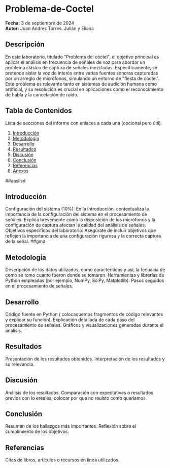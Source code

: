 # Problema-de-Coctel
**Fecha:** 3 de septiembre de 2024  
**Autor:** Juan Andres Torres. Julián y Eliana 

## Descripción
En este laboratorio, titulado "Problema del cóctel", el objetivo principal es aplicar el análisis en frecuencia de señales de voz para abordar un problema clásico de captura de señales mezcladas. Específicamente, se pretende aislar la voz de interés entre varias fuentes sonoras capturadas por un arreglo de micrófonos, simulando un entorno de "fiesta de cóctel". Este problema es relevante tanto en sistemas de audición humana como artificial, y su resolución es crucial en aplicaciones como el reconocimiento de habla y la cancelación de ruido.

## Tabla de Contenidos
Lista de secciones del informe con enlaces a cada una (opcional pero útil).
1. [Introducción](#introducción)
2. [Metodología](#metodología)
3. [Desarrollo](#desarrollo)
4. [Resultados](#resultados)
5. [Discusión](#discusión)
6. [Conclusión](#conclusión)
7. [Referencias](#referencias)
8. [Anexos](#anexos)

##aasllsd
   
## Introducción
Configuración del sistema (10%): En la introducción, contextualiza la importancia de la configuración del sistema en el procesamiento de señales. Explica brevemente cómo la disposición de los micrófonos y la configuración de captura afectan la calidad del análisis de señales.
Objetivos específicos del laboratorio: Asegúrate de incluir objetivos que reflejen la importancia de una configuración rigurosa y la correcta captura de la señal.
##gmd
## Metodología
Descripción de los datos utilizados, como caracteriticas y asi, la fecuacia de como se tomo cuanto fueron donde se tomaron.
Herramientas y librerías de Python empleadas (por ejemplo, NumPy, SciPy, Matplotlib).
Pasos seguidos en el procesamiento de señales.

## Desarrollo
Código fuente en Python ( colocaquemos fragmentos de código relevantes y explicar su función).
Explicación detallada de cada paso del procesamiento de señales.
Gráficos y visualizaciones generadas durante el análisis.

## Resultados
Presentación de los resultados obtenidos.
Interpretación de los resultados y su relevancia.

## Discusión
Análisis de los resultados. Comparación con expectativas o resultados previos con lo ereales, colocar por que no reulsto como queriamos.

## Conclusión
Resumen de los hallazgos más importantes. Reflexión sobre el cumplimiento de los objetivos.

## Referencias
Citas de libros, artículos o recursos en línea utilizados.
